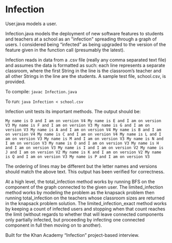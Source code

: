 # Infection

User.java models a user. 

Infection.java models the deployment of new software features to students and teachers at a school as an "infection" spreading through a graph of users. I considered being “infected” as being upgraded to the version of the feature given in the function call (presumably the latest). 

Infection reads in data from a .csv file (really any comma separated text file) and assumes the data is formatted as such: each line represents a separate classroom, where the first String in the line is the classroom’s teacher and all other Strings in the line are the students. A sample test file, school.csv, is provided. 

To compile: `javac Infection.java`

To run: `java Infection < school.csv`

Infection unit tests its important methods. The output should be:

`My name is D and I am on version V4
My name is E and I am on version V3
My name is F and I am on version V3
My name is G and I am on version V3
My name is A and I am on version V4
My name is B and I am on version V4
My name is C and I am on version V4
My name is L and I am on version V3
My name is M and I am on version V3
My name is N and I am on version V3
My name is O and I am on version V3
My name is H and I am on version V3
My name is I and I am on version V2
My name is J and I am on version V2
My name is K and I am on version V2
My name is Q and I am on version V3
My name is P and I am on version V3`

The ordering of lines may be different but the letter names and versions should match the above text. This output has been verified for correctness. 

At a high level, the total_infection method works by running BFS on the component of the graph connected to the given user. The limited_infection method works by modeling the problem as the knapsack problem then running total_infection on the teachers whose classroom sizes are returned in the knapsack problem solution. The limited_infection_exact method works by keeping a count of infected users and stopping when that count reaches the limit (without regards to whether that will leave connected components only partially infected, but proceeding by infecting one connected component in full then moving on to another). 

Built for the Khan Academy “Infection” project-based interview. 
